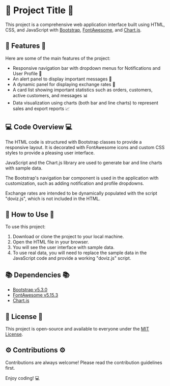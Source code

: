 # 🌟 Project Title 🌟

This project is a comprehensive web application interface built using HTML, CSS, and JavaScript with [Bootstrap](https://getbootstrap.com/), [FontAwesome](https://fontawesome.com/), and [Chart.js](https://www.chartjs.org/).

## 🌈 Features 🌈

Here are some of the main features of the project:

- Responsive navigation bar with dropdown menus for Notifications and User Profile 📑
- An alert panel to display important messages 🚨
- A dynamic panel for displaying exchange rates 💱
- A card list showing important statistics such as orders, customers, active customers, and messages 📊
- Data visualization using charts (both bar and line charts) to represent sales and export reports 📈

## 💻 Code Overview 💻

The HTML code is structured with Bootstrap classes to provide a responsive layout. It is decorated with FontAwesome icons and custom CSS styles to provide a pleasing user interface.

JavaScript and the Chart.js library are used to generate bar and line charts with sample data.

The Bootstrap's navigation bar component is used in the application with customization, such as adding notification and profile dropdowns.

Exchange rates are intended to be dynamically populated with the script "doviz.js", which is not included in the HTML.

## 🚀 How to Use 🚀

To use this project:

1. Download or clone the project to your local machine.
2. Open the HTML file in your browser.
3. You will see the user interface with sample data.
4. To use real data, you will need to replace the sample data in the JavaScript code and provide a working "doviz.js" script.

## 📚 Dependencies 📚

- [Bootstrap v5.3.0](https://getbootstrap.com/)
- [FontAwesome v5.15.3](https://fontawesome.com/)
- [Chart.js](https://www.chartjs.org/)

## 📝 License 📝

This project is open-source and available to everyone under the [MIT License](https://opensource.org/licenses/MIT).

## ⚙️ Contributions ⚙️

Contributions are always welcome! Please read the contribution guidelines first.

Enjoy coding! 💻
